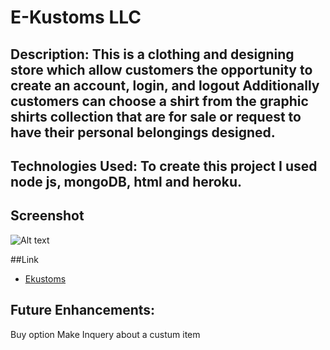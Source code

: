 # E-Kustoms LLC 

## Description: This is a clothing and designing store which allow customers the opportunity to create an account, login, and logout Additionally customers can choose a shirt from the graphic shirts collection that are for sale or request to have their personal belongings designed.

## Technologies Used: To create this project I used node js, mongoDB, html and heroku. 

## Screenshot
![Alt text](/img/https://i.imgur.com/GOD6llg.png)

##Link
- [Ekustoms](https://eskeezy-1.herokuapp.com/)

## Future Enhancements: 
Buy option
Make Inquery about a custum item
